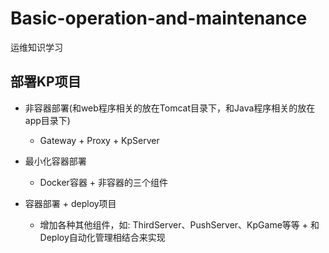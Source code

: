 # Basic-operation-and-maintenance
运维知识学习


## 部署KP项目
+ 非容器部署(和web程序相关的放在Tomcat目录下，和Java程序相关的放在app目录下)
  + Gateway + Proxy + KpServer

+ 最小化容器部署
  + Docker容器 + 非容器的三个组件

+ 容器部署 + deploy项目
  + 增加各种其他组件，如: ThirdServer、PushServer、KpGame等等 + 和Deploy自动化管理相结合来实现

